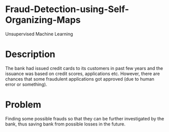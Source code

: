 # Fraud-Detection-using-Self-Organizing-Maps
Unsupervised Machine Learning

# Description
The bank had issued credit cards to its customers in past few years and the issuance was based on credit scores, applications etc. However, there are chances that some fraudulent applications got approved (due to human error or something). 

# Problem
Finding some possible frauds so that they can be further investigated by the bank, thus saving bank from possible losses in the future.
